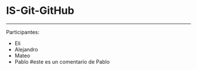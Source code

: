 # IS-Git-GitHub
---
Participantes: 
 - Eli
 - Alejandro
 - Mateo 
 - Pablo #este es un comentario de Pablo

 
